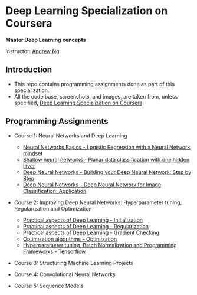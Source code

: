 # Deep Learning Specialization on Coursera

**Master Deep Learning concepts**

Instructor: [Andrew Ng](http://www.andrewng.org/)

## Introduction
* This repo contains programming assignments done as part of this specialization. 
* All the code base, screenshots, and images, are taken from, unless specified, [Deep Learning Specialization on Coursera](https://www.coursera.org/specializations/deep-learning).

## Programming Assignments

- Course 1: Neural Networks and Deep Learning

  - [Neural Networks Basics - Logistic Regression with a Neural Network mindset](https://github.com/skagrawal/deep-learning-coursera/blob/master/Neural%20Networks%20and%20Deep%20Learning/Logistic%2BRegression%2Bwith%2Ba%2BNeural%2BNetwork%2Bmindset%2Bv5.ipynb)
  - [Shallow neural networks - Planar data classification with one hidden layer](https://github.com/skagrawal/deep-learning-coursera/blob/master/Neural%20Networks%20and%20Deep%20Learning/Planar%2Bdata%2Bclassification%2Bwith%2Bone%2Bhidden%2Blayer%2Bv5.ipynb)
  - [Deep Neural Networks - Building your Deep Neural Network: Step by Step](https://github.com/skagrawal/deep-learning-coursera/blob/master/Neural%20Networks%20and%20Deep%20Learning/Building%2Byour%2BDeep%2BNeural%2BNetwork%2B-%2BStep%2Bby%2BStep%2Bv8.ipynb)
  - [Deep Neural Networks - Deep Neural Network for Image Classification: Application](https://github.com/skagrawal/deep-learning-coursera/blob/master/Neural%20Networks%20and%20Deep%20Learning/Deep%2BNeural%2BNetwork%2B-%2BApplication%2Bv8.ipynb)

- Course 2: Improving Deep Neural Networks: Hyperparameter tuning, Regularization and Optimization
  - [Practical aspects of Deep Learning - Initialization](https://github.com/skagrawal/deep-learning-coursera/blob/master/Improving%20Deep%20Neural%20Networks%20-%20Hyperparameter%20tuning%2C%20Regularization%20and%20Optimization/Initialization.ipynb)
  - [Practical aspects of Deep Learning - Regularization](https://github.com/skagrawal/deep-learning-coursera/blob/master/Improving%20Deep%20Neural%20Networks%20-%20Hyperparameter%20tuning%2C%20Regularization%20and%20Optimization/Regularization%2B-%2Bv2.ipynb)
  - [Practical aspects of Deep Learning - Gradient Checking]()
  - [Optimization algorithms - Optimization]()
  - [Hyperparameter tuning, Batch Normalization and Programming Frameworks - Tensorflow]()


- Course 3: Structuring Machine Learning Projects
  
- Course 4: Convolutional Neural Networks

- Course 5: Sequence Models